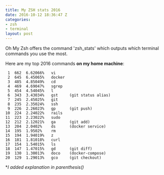 ```yaml
---
title: My ZSH stats 2016
date: 2016-10-12 18:36:47 Z
categories:
- zsh
- terminal
layout: post
---
```


Oh My Zsh offers the command 'zsh_stats' which outputs which terminal commands you use the most.

Here are my top 2016 commands **on my home machine**:

     1	662  6.62066%   vi
     2	645  6.45065%   docker
     3	485  4.85049%   cd
     4	469  4.69047%   sgrep
     5	454  4.54045%   l
     6	343  3.43034%   gst     (git status alias)
     7	245  2.45025%   git
     8	235  2.35024%   ssh
     9	226  2.26023%   gp      (git push)
    10	224  2.24022%   rails
    11	223  2.23022%   sudo
    12	212  2.12021%   ga      (git add)
    13	204  2.0402%    ds      (docker service)
    14	195  1.9502%    rm
    15	194  1.94019%   z
    16	181  1.81018%   curl
    17	154  1.54015%   ls
    18	147  1.47015%   gd      (git diff)
    19	130  1.30013%   doco    (docker-compose)
    20	129  1.29013%   gco     (git checkout)


**I added explanation in parenthesis()*
